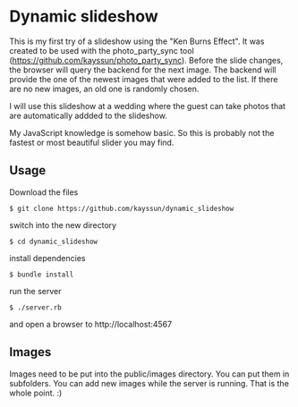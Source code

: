 # Dynamic slideshow

This is my first try of a slideshow using the "Ken Burns Effect". It was created to be used with the
photo_party_sync tool (https://github.com/kayssun/photo_party_sync). Before the slide changes, the browser will
query the backend for the next image. The backend will provide the one of the newest images that were added to
the list. If there are no new images, an old one is randomly chosen.

I will use this slideshow at a wedding where the guest can take photos that are automatically addded to
the slideshow.

My JavaScript knowledge is somehow basic. So this is probably not the fastest or most beautiful slider you may find.

## Usage

Download the files

    $ git clone https://github.com/kayssun/dynamic_slideshow

switch into the new directory

    $ cd dynamic_slideshow

install dependencies

    $ bundle install

run the server

    $ ./server.rb

and open a browser to http://localhost:4567


## Images

Images need to be put into the public/images directory. You can put them in subfolders. You can add new images while
the server is running. That is the whole point. :)